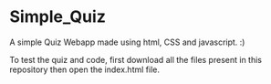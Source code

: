 # Simple_Quiz
A simple Quiz Webapp made using html, CSS and javascript. :)
 
To test the quiz and code, first download all the files present in this repository then open the index.html file.

